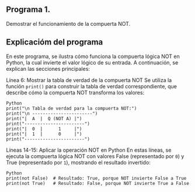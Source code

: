 ## Programa 1.
Demostrar el funcionamiento de la compuerta NOT.
## Explicacióm del programa
En este programa, se ilustra cómo funciona la compuerta lógica NOT en Python, la cual invierte el valor lógico de su entrada. A continuación, se explican las secciones principales:

Línea 6: Mostrar la tabla de verdad de la compuerta NOT
Se utiliza la función `print()` para construir la tabla de verdad correspondiente, que describe cómo la compuerta NOT transforma los valores:

```
Python
print("\n Tabla de verdad para la compuerta NOT:")
print("\n -----------------------")
print("|  A  |  Q (NOT A) |")
print("-----------------------")
print("|  0  |      1     |")
print("|  1  |      0     |")
print("-----------------------")
```

Líneas 14-15: Aplicar la operación NOT en Python
En estas líneas, se ejecuta la compuerta lógica NOT con valores False (representado por `0`) y True (representado por `1`), mostrando el resultado invertido:
```
Python
print(not False)  # Resultado: True, porque NOT invierte False a True
print(not True)   # Resultado: False, porque NOT invierte True a False
```


